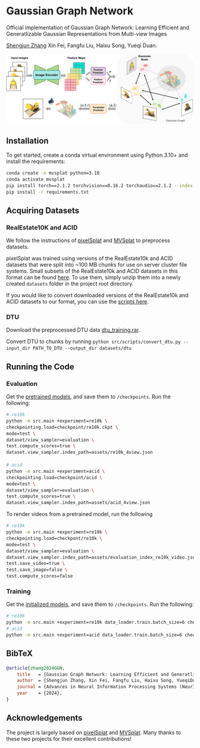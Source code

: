 # Gaussian Graph Network

Official implementation of Gaussian Graph Network: Learning Efficient and Generatlizable Gaussian Representations from Multi-view Images

[Shengjun Zhang](https://shengjun-zhang.github.io/) Xin Fei, Fangfu Liu, Haixu Song, Yueqi Duan.

<p align="center">
    <img src="figure/pipeline.png">
</p>

## Installation

To get started, create a conda virtual environment using Python 3.10+ and install the requirements:

```bash
conda create -n mvsplat python=3.10
conda activate mvsplat
pip install torch==2.1.2 torchvision==0.16.2 torchaudio==2.1.2 --index-url https://download.pytorch.org/whl/cu118
pip install -r requirements.txt
```

## Acquiring Datasets

### RealEstate10K and ACID

We follow the instructions of [pixelSplat](https://github.com/dcharatan/pixelsplat) and [MVSplat](https://github.com/donydchen/mvsplat) to preprocess datasets.

pixelSplat was trained using versions of the RealEstate10k and ACID datasets that were split into ~100 MB chunks for use on server cluster file systems. Small subsets of the RealEstate10k and ACID datasets in this format can be found [here](https://drive.google.com/drive/folders/1joiezNCyQK2BvWMnfwHJpm2V77c7iYGe?usp=sharing). To use them, simply unzip them into a newly created `datasets` folder in the project root directory.

If you would like to convert downloaded versions of the RealEstate10k and ACID datasets to our format, you can use the [scripts here](https://github.com/dcharatan/real_estate_10k_tools).

### DTU 

Download the preprocessed DTU data [dtu_training.rar](https://drive.google.com/file/d/1eDjh-_bxKKnEuz5h-HXS7EDJn59clx6V/view).

Convert DTU to chunks by running `python src/scripts/convert_dtu.py --input_dir PATH_TO_DTU --output_dir datasets/dtu`


## Running the Code

### Evaluation

Get the [pretrained models](https://drive.google.com/drive/folders/1UPZ16yOLVzqMWb62G_5LaCgzw1ZlWXTP), and save them to `/checkpoints`. Run the following:

```bash
# re10k
python -m src.main +experiment=re10k \
checkpointing.load=checkpoint/re10k.ckpt \
mode=test \
dataset/view_sampler=evaluation \
test.compute_scores=true \
dataset.view_sampler.index_path=assets/re10k_4view.json

# acid
python -m src.main +experiment=acid \
checkpointing.load=checkpoint/acid \
mode=test \
dataset/view_sampler=evaluation \
test.compute_scores=true \
dataset.view_sampler.index_path=assets/acid_4view.json 
```

To render videos from a pretrained model, run the following

```bash
# re10k
python -m src.main +experiment=re10k \
checkpointing.load=checkpont/re10k \
mode=test \
dataset/view_sampler=evaluation \
dataset.view_sampler.index_path=assets/evaluation_index_re10k_video.json \
test.save_video=true \
test.save_image=false \
test.compute_scores=false
```

### Training

Get the [initialized models](https://drive.google.com/drive/folders/1UPZ16yOLVzqMWb62G_5LaCgzw1ZlWXTP), and save them to `/checkpoints`. Run the following:

```bash
# re10k
python -m src.main +experiment=re10k data_loader.train.batch_size=6 checkpointing.load=checkpoints/re10k_init.ckpt
# acid
python -m src.main +experiment=acid data_loader.train.batch_size=6 checkpointing.load=checkpoints/acid_init.ckpt
```

## BibTeX

```bibtex
@article{zhang2024GGN,
    title   = {Gaussian Graph Network: Learning Efficient and Generatlizable Gaussian Representations from Multi-view Images},
    author  = {Shengjun Zhang, Xin Fei, Fangfu Liu, Haixu Song, YueqiDuan},
    journal = {Advances in Neural Information Processing Systems (NeurIPS)},
    year    = {2024},
}
```

## Acknowledgements

The project is largely based on [pixelSplat](https://github.com/dcharatan/pixelsplat) and [MVSplat](https://github.com/donydchen/mvsplat). Many thanks to these two projects for their excellent contributions!
